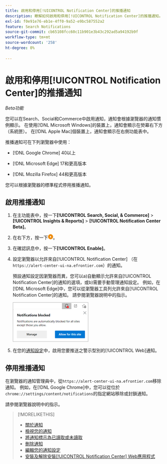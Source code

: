 ```yaml
---
title: 啟用和停用[!UICONTROL Notification Center]的推播通知
description: 瞭解如何啟用和停用[!UICONTROL Notification Center]的推播通知。
exl-id: f0e91e76-eb1e-4ff0-9a52-e9bc587552a2
feature: Search Notifications
source-git-commit: cb65108fcc60c11b901e3b43c292ad5a94192b9f
workflow-type: tm+mt
source-wordcount: '258'
ht-degree: 0%

---
```


# 啟用和停用[!UICONTROL Notification Center]的推播通知

*Beta功能*

您可以在Search、Social和Commerce中啟用通知，通知會根據瀏覽器的通知慣例顯示。 在使用[!DNL Microsoft Windows]的裝置上，通知會顯示在熒幕右下方（系統匣）。 在[!DNL Apple Mac]個裝置上，通知會顯示在右側功能表中。

推播通知可在下列瀏覽器中使用：

* [!DNL Google Chrome] 40以上

* [!DNL Microsoft Edge] 17和更高版本

* [!DNL Mozilla Firefox] 44和更高版本

您可以根據瀏覽器的標準程式停用推播通知。

## 啟用推播通知

1. 在主功能表中，按一下&#x200B;**[!UICONTROL Search, Social, & Commerce]** > **[!UICONTROL Insights & Reports]** > **[!UICONTROL Notification Center Beta]**。

2. 在右下方，按一下![啟用推播通知](/help/search-social-commerce/assets/notifications-push.png "啟用推播通知")。

3. 在確認訊息中，按一下&#x200B;**[!UICONTROL Enable]**。

4. 設定瀏覽器以允許來自[!UICONTROL Notification Center] （在`https://alert-center-ui-na.efrontier.com`）的通知。

   預設通知設定因瀏覽器而異，您可以a)自動顯示允許來自[!UICONTROL Notification Center]的通知的選項，或b)需要手動管理通知設定。 例如，在[!DNL Microsoft Edge]中，您可以從瀏覽器工具列允許來自[!UICONTROL Notification Center]的通知。 請參閱瀏覽器說明中的指示。

   ![在Microsoft Edge中管理通知設定的位置](/help/search-social-commerce/assets/notifications-blocked-dialog.png "在Microsoft Edge中管理通知設定的位置")

5. 在您的[通知設定](notification-edit.md)中，啟用您要推送之警示型別的[!UICONTROL Web]通知。

## 停用推播通知

在瀏覽器的通知管理員中，從`https://alert-center-ui-na.efrontier.com`移除通知。 例如，在[!DNL Google Chrome]中，您可以從位於`chrome://settings/content/notifications`的指定網站移除或封鎖通知。

請參閱瀏覽器說明中的指示。

>[!MORELIKETHIS]
>
>* [關於通知](/help/search-social-commerce/notifications/notification-about.md)
>* [檢視您的通知](notification-view.md)
>* [將通知標示為已讀取或未讀取](notification-mark-read-unread.md)
>* [刪除通知](notification-delete.md)
>* [編輯您的通知設定](notification-edit.md)
>* [安裝及解除安裝[!UICONTROL Notification Center] Web應用程式](notification-app-install-uninstall.md)
